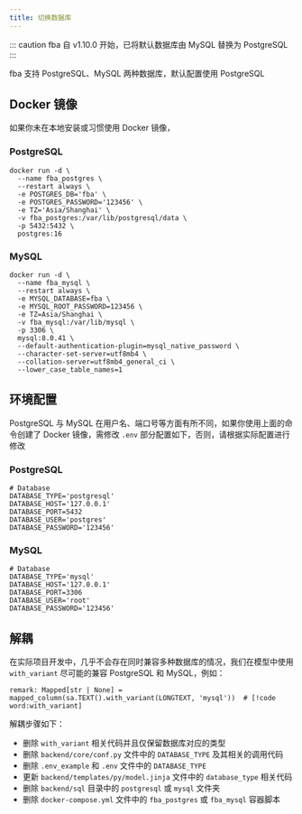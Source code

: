 ```yaml
---
title: 切换数据库
---
```


::: caution
fba 自 v1.10.0 开始，已将默认数据库由 MySQL 替换为 PostgreSQL
:::

fba 支持 PostgreSQL、MySQL 两种数据库，默认配置使用 PostgreSQL

## Docker 镜像

如果你未在本地安装或习惯使用 Docker 镜像，

### PostgreSQL

```shell:no-line-numbers
docker run -d \
  --name fba_postgres \
  --restart always \
  -e POSTGRES_DB='fba' \
  -e POSTGRES_PASSWORD='123456' \
  -e TZ='Asia/Shanghai' \
  -v fba_postgres:/var/lib/postgresql/data \ 
  -p 5432:5432 \
  postgres:16
```

### MySQL

```shell:no-line-numbers
docker run -d \
  --name fba_mysql \
  --restart always \
  -e MYSQL_DATABASE=fba \
  -e MYSQL_ROOT_PASSWORD=123456 \
  -e TZ=Asia/Shanghai \
  -v fba_mysql:/var/lib/mysql \
  -p 3306 \
  mysql:8.0.41 \
  --default-authentication-plugin=mysql_native_password \
  --character-set-server=utf8mb4 \
  --collation-server=utf8mb4_general_ci \
  --lower_case_table_names=1
```

## 环境配置

PostgreSQL 与 MySQL 在用户名、端口号等方面有所不同，如果你使用上面的命令创建了 Docker 镜像，需修改 `.env`
部分配置如下，否则，请根据实际配置进行修改

### PostgreSQL

```dotenv:no-line-numbers
# Database
DATABASE_TYPE='postgresql'
DATABASE_HOST='127.0.0.1'
DATABASE_PORT=5432
DATABASE_USER='postgres'
DATABASE_PASSWORD='123456'
```

### MySQL

```dotenv:no-line-numbers
# Database
DATABASE_TYPE='mysql'
DATABASE_HOST='127.0.0.1'
DATABASE_PORT=3306
DATABASE_USER='root'
DATABASE_PASSWORD='123456'
```

## 解耦

在实际项目开发中，几乎不会存在同时兼容多种数据库的情况，我们在模型中使用 `with_variant` 尽可能的兼容 PostgreSQL 和
MySQL，例如：

```python:no-line-numbers
remark: Mapped[str | None] = mapped_column(sa.TEXT().with_variant(LONGTEXT, 'mysql'))  # [!code word:with_variant]
```

解耦步骤如下：

- 删除 `with_variant` 相关代码并且仅保留数据库对应的类型
- 删除 `backend/core/conf.py` 文件中的 `DATABASE_TYPE` 及其相关的调用代码
- 删除 `.env_example` 和 `.env` 文件中的 `DATABASE_TYPE`
- 更新 `backend/templates/py/model.jinja` 文件中的 `database_type` 相关代码
- 删除 `backend/sql` 目录中的 `postgresql` 或 `mysql` 文件夹
- 删除 `docker-compose.yml` 文件中的 `fba_postgres` 或 `fba_mysql` 容器脚本
